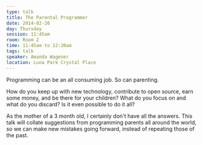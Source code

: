 ```yaml
---
type: talk
title: The Parental Programmer
date: 2014-02-20
day: Thursday
session: 11:45am
room: Room 2
time: 11:45am to 12:30am
tags: talk
speaker: Amanda Wagener
location: Luna Park Crystal Place
---
```


Programming can be an all consuming job. So can parenting.

How do you keep up with new technology, contribute to open source, earn some money, and be there for your children? What do you focus on and what do you discard? Is it even possible to do it all?

As the mother of a 3 month old, I certainly don't have all the answers. This talk will collate suggestions from programming parents all around the world, so we can make new mistakes going forward, instead of repeating those of the past.

